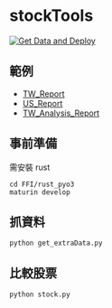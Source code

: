 # stockTools
[![Get Data and Deploy](https://github.com/z-Wind/stockTools/actions/workflows/deploy.yml/badge.svg)](https://github.com/z-Wind/stockTools/actions/workflows/deploy.yml)

## 範例
* [TW_Report](https://z-wind.github.io/stockTools/TW_Report.html)
* [US_Report](https://z-wind.github.io/stockTools/US_Report.html)
* [TW_Analysis_Report](https://z-wind.github.io/stockTools/TW_Analysis_Report.html)

## 事前準備
需安裝 rust
```
cd FFI/rust_pyo3
maturin develop
```

## 抓資料
```
python get_extraData.py
```

## 比較股票
```
python stock.py
```
